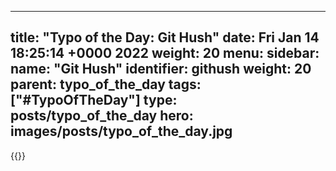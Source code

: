 
---
title: "Typo of the Day: Git Hush"
date: Fri Jan 14 18:25:14 +0000 2022
weight: 20
menu:
  sidebar:
    name: "Git Hush"
    identifier: githush
    weight: 20
    parent: typo_of_the_day
tags: ["#TypoOfTheDay"]
type: posts/typo_of_the_day
hero: images/posts/typo_of_the_day.jpg
---


{{<tweet user="mariatta" id="1482056227811061762">}}

